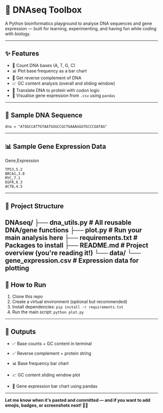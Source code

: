 # 🧬 DNAseq Toolbox

A Python bioinformatics playground to analyse DNA sequences and gene expression — built for learning, experimenting, and having fun while coding with biology.

---

## ✨ Features

- 🧬 Count DNA bases (A, T, G, C)
- 📊 Plot base frequency as a bar chart
- 🔁 Get reverse complement of DNA
- 📈 GC content analysis (overall and sliding window)
- 🧫 Translate DNA to protein with codon logic
- 🧬 Visualise gene expression from `.csv` using `pandas`

---

## 🧪 Sample DNA Sequence

```
dna = "ATGGCCATTGTAATGGGCCGCTGAAAGGGTGCCCGATAG"
```
---
## 📊 Sample Gene Expression Data
Gene,Expression
```
TP53,5.2
BRCA1,3.8
MYC,7.1
EGFR,6.3
ACTB,4.5
```
---

## 📁 Project Structure
DNAseq/
├── dna_utils.py              # All reusable DNA/gene functions
├── plot.py                   # Run your main analysis here
├── requirements.txt          # Packages to install
├── README.md                 # Project overview (you're reading it!)
└── data/
    └── gene_expression.csv   # Expression data for plotting
---

## 🚀 How to Run
1. Clone this repo
2. Create a virtual environment (optional but recommended)
3. Install dependencies: ``pip install -r requirements.txt
``
4. Run the main script: ``python plot.py``

---
## 📸 Outputs
- ✅ Base counts + GC content in terminal

- ✅ Reverse complement + protein string

- 📊 Base frequency bar chart

- 📈 GC content sliding window plot

- 🧬 Gene expression bar chart using pandas

---


**Let me know when it's pasted and committed — and if you want to add emojis, badges, or screenshots next! 🧬💖**
